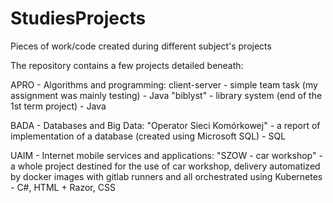 # StudiesProjects
Pieces of work/code created during different subject's projects

The repository contains a few projects detailed beneath:

  APRO - Algorithms and programming:
    client-server - simple team task (my assignment was mainly testing) - Java
    "biblyst" - library system (end of the 1st term project) - Java

  BADA - Databases and Big Data:
    "Operator Sieci Komórkowej" - a report of implementation of a database (created using Microsoft SQL) - SQL

  UAIM - Internet mobile services and applications:
    "SZOW - car workshop" - a whole project destined for the use of car workshop, delivery automatized by docker images with gitlab runners and all orchestrated using Kubernetes - C#, HTML + Razor, CSS
